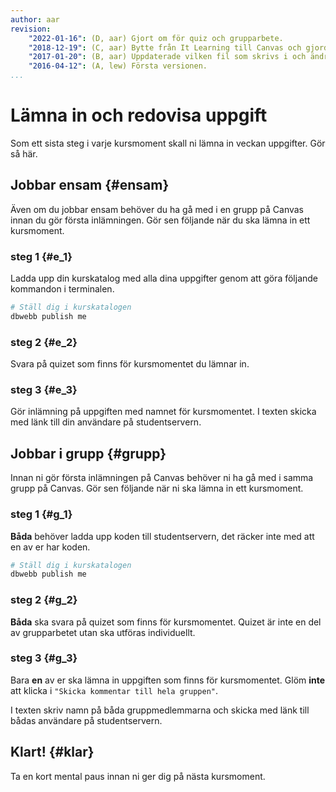 ```yaml
---
author: aar
revision:
    "2022-01-16": (D, aar) Gjort om för quiz och grupparbete.
    "2018-12-19": (C, aar) Bytte från It Learning till Canvas och gjorde forumet valfritt.
    "2017-01-20": (B, aar) Uppdaterade vilken fil som skrivs i och ändrade från python till oopython.
    "2016-04-12": (A, lew) Första versionen.
...
```

Lämna in och redovisa uppgift
====================================

Som ett sista steg i varje kursmoment skall ni lämna in veckan uppgifter. Gör så här.

<!--more-->


Jobbar ensam {#ensam}
---------------------------------------

Även om du jobbar ensam behöver du ha gå med i en grupp på Canvas innan du gör första inlämningen. Gör sen följande när du ska lämna in ett kursmoment.

### steg 1 {#e_1}

Ladda upp din kurskatalog med alla dina uppgifter genom att göra följande kommandon i terminalen.

```bash
# Ställ dig i kurskatalogen
dbwebb publish me
```

### steg 2 {#e_2}

Svara på quizet som finns för kursmomentet du lämnar in.


### steg 3 {#e_3}

Gör inlämning på uppgiften med namnet för kursmomentet. I texten skicka med länk till din användare på studentservern.



Jobbar i grupp {#grupp}
---------------------------------------


Innan ni gör första inlämningen på Canvas behöver ni ha gå med i samma grupp på Canvas. Gör sen följande när ni ska lämna in ett kursmoment.

### steg 1 {#g_1}

**Båda** behöver ladda upp koden till studentservern, det räcker inte med att en av er har koden.

```bash
# Ställ dig i kurskatalogen
dbwebb publish me
```

### steg 2 {#g_2}

**Båda** ska svara på quizet som finns för kursmomentet. Quizet är inte en del av grupparbetet utan ska utföras individuellt.


### steg 3 {#g_3}

Bara **en** av er ska lämna in uppgiften som finns för kursmomentet. Glöm **inte** att klicka i `"Skicka kommentar till hela gruppen"`.

I texten skriv namn på båda gruppmedlemmarna och skicka med länk till bådas användare på studentservern.



Klart! {#klar}
---------------------------------------

Ta en kort mental paus innan ni ger dig på nästa kursmoment.
